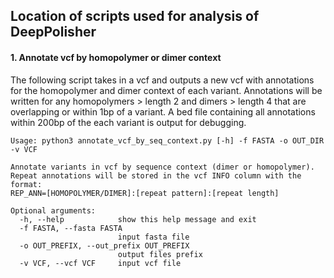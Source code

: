 ## Location of scripts used for analysis of DeepPolisher

#### 1. Annotate vcf by homopolymer or dimer context

The following script takes in a vcf and outputs a new vcf with annotations for the homopolymer and dimer context of each variant. Annotations will be written for any homopolymers > length 2 and dimers > length 4 that are overlapping or within 1bp of a variant. A bed file containing all annotations within 200bp of the each variant is output for debugging.

```
Usage: python3 annotate_vcf_by_seq_context.py [-h] -f FASTA -o OUT_DIR -v VCF

Annotate variants in vcf by sequence context (dimer or homopolymer).
Repeat annotations will be stored in the vcf INFO column with the format:
REP_ANN=[HOMOPOLYMER/DIMER]:[repeat pattern]:[repeat length]

Optional arguments:
  -h, --help            show this help message and exit
  -f FASTA, --fasta FASTA
                        input fasta file
  -o OUT_PREFIX, --out_prefix OUT_PREFIX
                        output files prefix
  -v VCF, --vcf VCF     input vcf file

```
